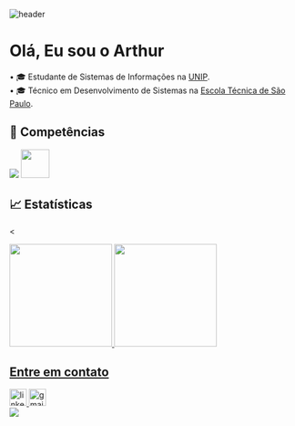 ![header](https://capsule-render.vercel.app/api?type=Waving&color=092e20&height=200&section=header&text=Fullstack%20Developer&fontSize=60&animation=fadeIn&fontColor=ffffff)
<h1 align="left">Olá, Eu sou o Arthur</h1>

<p align="left">
• 🎓 Estudante de Sistemas de Informações na <a href="https://www.unip.br/">UNIP</a>.<BR>
• 🎓 Técnico em Desenvolvimento de Sistemas na <a href="https://etecsp.cps.sp.gov.br/pagina-exemplo-2/">Escola Técnica de São Paulo</a>.<BR>
</p>

## 🚀 Competências

<p align="left">
   
   <img src="https://skillicons.dev/icons?i=php,cs,js,mysql,html,css"/> <img src="https://martinsblog.dk/wp-content/uploads/2021/07/sql-logo.png" style = "width:50px; heigth:50px"/>
    
</p>

## 📈 Estatísticas

<<div>
<a href="https://github.com/ArthurBerrios">
<img loading="lazy" height="180em" src="https://github-readme-stats.vercel.app/api/top-langs/?username=ArthurBerrios&layout=compact&langs_count=7&theme=dracula"/>
<img loading="lazy" height="180em" src="https://github-readme-stats.vercel.app/api?username=ArthurBerrios&show_icons=true&theme=dracula&include_all_commits=true&count_private=true"/>
</div>

## Entre em contato

<div align="left">
    <a href="www.linkedin.com/in/arthur-berrios-1662082a8" target="_blank">
        <img src="https://img.shields.io/static/v1?message=LinkedIn&logo=linkedin&label=&color=0077B5&logoColor=white&labelColor=&style=for-the-badge" height="30" alt="linkedin logo"/>
    </a>
    <a href = "mailto:arthurbralmeida@gmail.com" target="_blank">
      <img loading="lazy" src="https://img.shields.io/badge/Gmail-D14836?style=for-the-badge&logo=gmail&logoColor=white" target="_blank" height="30" alt="gmail logo">
    </a>
</div>

<img src="https://capsule-render.vercel.app/api?type=waving&color=092e20&height=120&section=footer"/>
